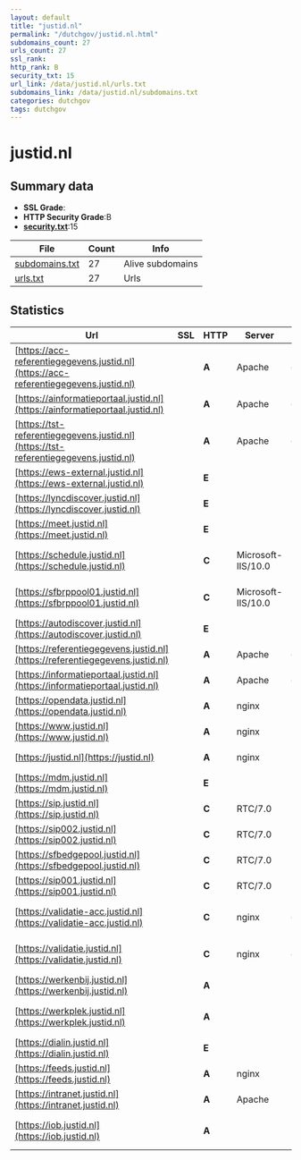 ```yaml
---
layout: default
title: "justid.nl"
permalink: "/dutchgov/justid.nl.html"
subdomains_count: 27
urls_count: 27
ssl_rank: 
http_rank: B
security_txt: 15
url_link: /data/justid.nl/urls.txt
subdomains_link: /data/justid.nl/subdomains.txt
categories: dutchgov
tags: dutchgov
---
```



# justid.nl
## Summary data


 - **SSL Grade**:
 - **HTTP Security Grade**:B
 - **[security.txt](https://www.digitaleoverheid.nl/nieuws/standaard-security-txt-nu-verplicht-voor-overheid/)**:15


| File       | Count | Info |
|------------|-------|------|
|[subdomains.txt](/DutchGovScope/data/justid.nl/subdomains.txt)|27|Alive subdomains|
|[urls.txt](/DutchGovScope/data/justid.nl/urls.txt)|27|Urls|


## Statistics


| Url | SSL | HTTP | Server | Cookie | HSTS | CORS | CTO | CSP | XFO | XXP | RP |FP| Tech |Title |
|--------|-------|-------|------|------|------|------|------|------|------|------|------|------|------|------|
|[https://acc-referentiegegevens.justid.nl](https://acc-referentiegegevens.justid.nl)| | **A**|Apache|:white_check_mark: |:white_check_mark: | | | :white_check_mark:| :white_check_mark: | | :white_check_mark: | |Apache HTTP Server HSTS|A-Select Filter...|
|[https://ainformatieportaal.justid.nl](https://ainformatieportaal.justid.nl)| | **A**|Apache|:white_check_mark: |:white_check_mark: | | | :white_check_mark:| :white_check_mark: | | :white_check_mark: | |Apache HTTP Server HSTS|A-Select Filter...|
|[https://tst-referentiegegevens.justid.nl](https://tst-referentiegegevens.justid.nl)| | **A**|Apache|:white_check_mark: |:white_check_mark: | | | :white_check_mark:| :white_check_mark: | | :white_check_mark: | |Apache HTTP Server HSTS|A-Select Filter...|
|[https://ews-external.justid.nl](https://ews-external.justid.nl)| | **E**|| | | | | | | | :white_check_mark: | |||
|[https://lyncdiscover.justid.nl](https://lyncdiscover.justid.nl)| | **E**|| | | | | | | | :white_check_mark: | |Azure||
|[https://meet.justid.nl](https://meet.justid.nl)| | **E**|| | | | | | | | :white_check_mark: | |Azure HSTS||
|[https://schedule.justid.nl](https://schedule.justid.nl)| | **C**|Microsoft-IIS/10.0| |:white_check_mark: | | | | | | :white_check_mark: | |HSTS IIS:10.0 Windows Server|403 - Forbidden:...|
|[https://sfbrppool01.justid.nl](https://sfbrppool01.justid.nl)| | **C**|Microsoft-IIS/10.0| |:white_check_mark: | | | | | | :white_check_mark: | |HSTS IIS:10.0 Windows Server|403 - Forbidden:...|
|[https://autodiscover.justid.nl](https://autodiscover.justid.nl)| | **E**|| | | | | | | | :white_check_mark: | |||
|[https://referentiegegevens.justid.nl](https://referentiegegevens.justid.nl)| | **A**|Apache|:white_check_mark: |:white_check_mark: | | | :white_check_mark:| :white_check_mark: | | :white_check_mark: | |Apache HTTP Server HSTS|A-Select Filter...|
|[https://informatieportaal.justid.nl](https://informatieportaal.justid.nl)| | **A**|Apache|:white_check_mark: |:white_check_mark: | | | :white_check_mark:| :white_check_mark: | | :white_check_mark: | |Apache HTTP Server HSTS|A-Select Filter...|
|[https://opendata.justid.nl](https://opendata.justid.nl)| | **A**|nginx| |:white_check_mark: | | | | :white_check_mark: | :white_check_mark: | :white_check_mark: | |HSTS Nginx||
|[https://www.justid.nl](https://www.justid.nl)| | **A**|nginx| |:white_check_mark: | | |:warning: | :white_check_mark: | :white_check_mark: | :white_check_mark: | |Bloomreach HSTS Nginx|Home | Justitiël...|
|[https://justid.nl](https://justid.nl)| | **A**|nginx| |:white_check_mark: | | |:warning: | :white_check_mark: | :white_check_mark: | :white_check_mark: | |HSTS Nginx|301 Moved Perman...|
|[https://mdm.justid.nl](https://mdm.justid.nl)| | **E**|| | | | | | | | :white_check_mark: | |HSTS||
|[https://sip.justid.nl](https://sip.justid.nl)| | **C**|RTC/7.0| |:white_check_mark: | | | | | | :white_check_mark: | |HSTS||
|[https://sip002.justid.nl](https://sip002.justid.nl)| | **C**|RTC/7.0| |:white_check_mark: | | | | | | :white_check_mark: | |HSTS||
|[https://sfbedgepool.justid.nl](https://sfbedgepool.justid.nl)| | **C**|RTC/7.0| |:white_check_mark: | | | | | | :white_check_mark: | |HSTS||
|[https://sip001.justid.nl](https://sip001.justid.nl)| | **C**|RTC/7.0| |:white_check_mark: | | | | | | :white_check_mark: | |HSTS||
|[https://validatie-acc.justid.nl](https://validatie-acc.justid.nl)| | **C**|nginx|:white_check_mark: |:white_check_mark: | | | | :white_check_mark: | | :white_check_mark: | |Bootstrap:5.3.3 Django HSTS Nginx Python|Valideer uw docu...|
|[https://validatie.justid.nl](https://validatie.justid.nl)| | **C**|nginx|:white_check_mark: |:white_check_mark: | | | | :white_check_mark: | | :white_check_mark: | |Bootstrap:5.0.2 Django HSTS Nginx Python|Valideer uw docu...|
|[https://werkenbij.justid.nl](https://werkenbij.justid.nl)| | **A**|| |:white_check_mark: | | | | :white_check_mark: | | :white_check_mark: | |HSTS|Object moved|
|[https://werkplek.justid.nl](https://werkplek.justid.nl)| | **A**|| |:white_check_mark: | | | | :white_check_mark: | :white_check_mark: | :white_check_mark: | :white_check_mark: |HSTS Microsoft ASP.NET||
|[https://dialin.justid.nl](https://dialin.justid.nl)| | **E**|| | | | | | | | :white_check_mark: | |||
|[https://feeds.justid.nl](https://feeds.justid.nl)| | **A**|nginx| |:white_check_mark: | | | | :white_check_mark: | :white_check_mark: | :white_check_mark: | |HSTS Nginx||
|[https://intranet.justid.nl](https://intranet.justid.nl)| | **A**|Apache| |:white_check_mark: | | |:warning: | :white_check_mark: | :white_check_mark: | :white_check_mark: | :white_check_mark: |Apache HTTP Server HSTS||
|[https://iob.justid.nl](https://iob.justid.nl)| | **A**|| |:white_check_mark: | | | | :white_check_mark: | :white_check_mark: | :white_check_mark: | :white_check_mark: |HSTS Microsoft ASP.NET||


